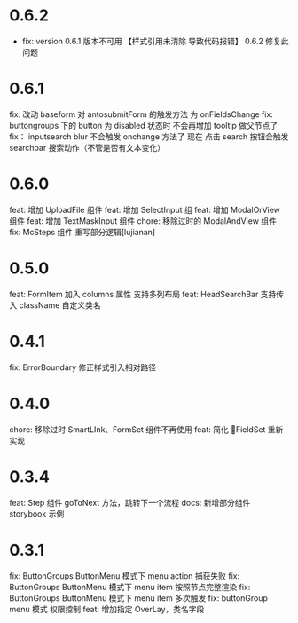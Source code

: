 <!--

// Please add your own contribution below inside the Master section, no need to
// set a version number, that happens during a deploy. Thanks!
//
// These docs are aimed at users rather than danger developers, so please limit technical
// terminology in here.

// Note: if this is your first PR, you'll need to add your URL to the footnotes
//       see the bottom of this file. The list there is sorted, try to follow that.

-->

# 0.6.2

- fix: version 0.6.1 版本不可用 【样式引用未清除 导致代码报错】 0.6.2 修复此问题

# 0.6.1

fix: 改动 baseform 对 antosubmitForm 的触发方法 为 onFieldsChange
fix: buttongroups 下的 button 为 disabled 状态时 不会再增加 tooltip 做父节点了
fix： inputsearch blur 不会触发 onchange 方法了 现在 点击 search 按钮会触发 searchbar 搜索动作（不管是否有文本变化）

# 0.6.0

feat: 增加 UploadFile 组件
feat: 增加 SelectInput 组
feat: 增加 ModalOrView 组件
feat: 增加 TextMaskInput 组件
chore: 移除过时的 ModalAndView 组件
fix: McSteps 组件 重写部分逻辑[lujianan]

# 0.5.0

feat: FormItem 加入 columns 属性 支持多列布局
feat: HeadSearchBar 支持传入 className 自定义类名

# 0.4.1

fix: ErrorBoundary 修正样式引入相对路径

# 0.4.0

chore: 移除过时 SmartLInk、FormSet 组件不再使用
feat: 简化 FieldSet 重新实现

# 0.3.4

feat: Step 组件 goToNext 方法，跳转下一个流程
docs: 新增部分组件 storybook 示例

# 0.3.1

fix: ButtonGroups ButtonMenu 模式下 menu action 捕获失败
fix: ButtonGroups ButtonMenu 模式下 menu item 按照节点完整渲染
fix: ButtonGroups ButtonMenu 模式下 menu item 多次触发
fix: buttonGroup menu 模式 权限控制
feat: 增加指定 OverLay，类名字段
